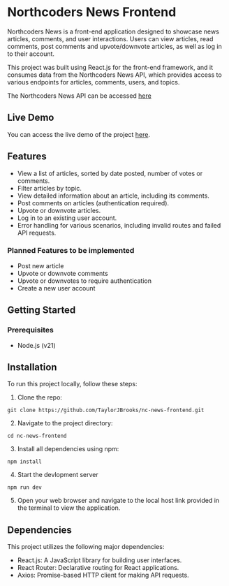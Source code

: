 # Northcoders News Frontend

Northcoders News is a front-end application designed to showcase news articles, comments, and user interactions. Users can view articles, read comments, post comments and upvote/downvote articles, as well as log in to their account.

This project was built using React.js for the front-end framework, and it consumes data from the Northcoders News API, which provides access to various endpoints for articles, comments, users, and topics.

The Northcoders News API can be accessed [here](https://github.com/TaylorJBrooks/nc-news-backend)

## Live Demo

You can access the live demo of the project [here](https://northcodersnewsproject.netlify.app/).

## Features

- View a list of articles, sorted by date posted, number of votes or comments.
- Filter articles by topic.
- View detailed information about an article, including its comments.
- Post comments on articles (authentication required).
- Upvote or downvote articles.
- Log in to an existing user account.
- Error handling for various scenarios, including invalid routes and failed API requests.

### Planned Features to be implemented
- Post new article
- Upvote or downvote comments
- Upvote or downvotes to require authentication
- Create a new user account

## Getting Started
### Prerequisites
* Node.js (v21)

## Installation

To run this project locally, follow these steps:

1. Clone the repo:
```
git clone https://github.com/TaylorJBrooks/nc-news-frontend.git
```
2. Navigate to the project directory:
```
cd nc-news-frontend
```
3. Install all dependencies using npm:
```
npm install
```
4. Start the devlopment server
```
npm run dev
```
5. Open your web browser and navigate to the local host link provided in the terminal to view the application.

## Dependencies

This project utilizes the following major dependencies:

- React.js: A JavaScript library for building user interfaces.
- React Router: Declarative routing for React applications.
- Axios: Promise-based HTTP client for making API requests.

